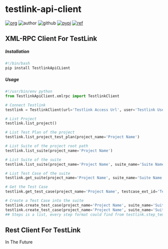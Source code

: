 # testlink-api-client
[![org](https://img.shields.io/badge/org-truth%20%26%20insurance%20workshop-informational)](http://bx.baoxian-sz.com)
![author](https://img.shields.io/badge/author-v.stone@163.com-informational)
![github](https://img.shields.io/github/license/seoktaehyeon/testlink-api-client)
[![pypi](https://img.shields.io/pypi/v/TestlinkApiClient.svg)](https://pypi.org/project/TestlinkApiClient/)
[![ref](https://img.shields.io/badge/ref-testlink%20api%20xmlrpc-informational)](https://github.com/TestLinkOpenSourceTRMS/testlink-code/blob/testlink_1_9/lib/api/xmlrpc/v1/xmlrpc.class.php)

## XML-RPC Client For TestLink

##### Installation
```bash
#!/bin/bash
pip install TestlinkApiCLient
```
##### Usage
```python
#!/usr/bin/env python
from TestlinkApiClient.xmlrpc import TestlinkClient

# Connect Testlink
testlink = TestlinkClient(url='Testlink Access Url', user='Testlink Username', dev_key='Personal Api Key')

# List Project
testlink.list_project()

# List Test Plan of the project
testlink.list_project_test_plan(project_name='Project Name')

# List Suite of the project root path
testlink.list_suite(project_name='Project Name')

# List Suite of the suite
testlink.list_suite(project_name='Project Name', suite_name='Suite Name')

# List Test Case of the suite
testlink.get_suite(project_name='Project Name', suite_name='Suite Name')

# Get the Test Case
testlink.get_test_case(project_name='Project Name', testcase_ext_id='Testcase external ID')

# Create a Test Case into the suite 
testlink.create_test_case(project_name='Project Name', suite_name='Suite Name', testcase_name='Test Case Title') 
testlink.create_test_case(project_name='Project Name', suite_name='Suite Name', testcase_name='Test Case Title', summary='Test Case Summary', steps='Test Case Steps')
## Steps is a list, every step format could find from testlink.step_template
```

## Rest Client For TestLink
In The Future
